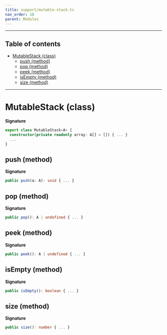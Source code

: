 ```yaml
---
title: support/mutable-stack.ts
nav_order: 18
parent: Modules
---
```


---

<h2 class="text-delta">Table of contents</h2>

- [MutableStack (class)](#mutablestack-class)
  - [push (method)](#push-method)
  - [pop (method)](#pop-method)
  - [peek (method)](#peek-method)
  - [isEmpty (method)](#isempty-method)
  - [size (method)](#size-method)

---

# MutableStack (class)

**Signature**

```ts
export class MutableStack<A> {
  constructor(private readonly array: A[] = []) { ... }
  ...
}
```

## push (method)

**Signature**

```ts
public push(a: A): void { ... }
```

## pop (method)

**Signature**

```ts
public pop(): A | undefined { ... }
```

## peek (method)

**Signature**

```ts
public peek(): A | undefined { ... }
```

## isEmpty (method)

**Signature**

```ts
public isEmpty(): boolean { ... }
```

## size (method)

**Signature**

```ts
public size(): number { ... }
```
